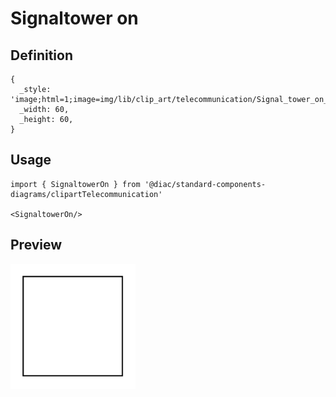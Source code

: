 # Signaltower on

## Definition

```
{
  _style: 'image;html=1;image=img/lib/clip_art/telecommunication/Signal_tower_on_128x128.pngstrokeColor=none;',
  _width: 60,
  _height: 60,
}
```

## Usage

```
import { SignaltowerOn } from '@diac/standard-components-diagrams/clipartTelecommunication'

<SignaltowerOn/>
```

## Preview

<img src="./signaltower-on.png" width="200"/>

